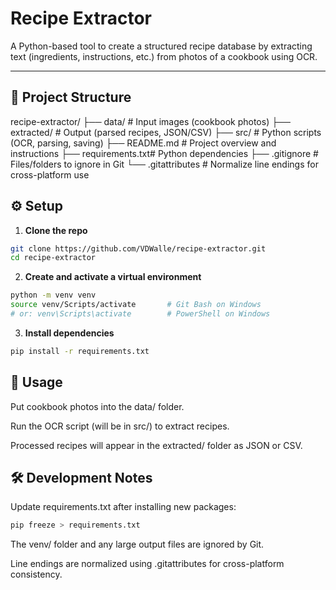 # Recipe Extractor

A Python-based tool to create a structured recipe database by extracting text (ingredients, instructions, etc.) from photos of a cookbook using OCR.

---

## 📂 Project Structure

recipe-extractor/
├── data/ # Input images (cookbook photos)
├── extracted/ # Output (parsed recipes, JSON/CSV)
├── src/ # Python scripts (OCR, parsing, saving)
├── README.md # Project overview and instructions
├── requirements.txt# Python dependencies
├── .gitignore # Files/folders to ignore in Git
└── .gitattributes # Normalize line endings for cross-platform use

## ⚙️ Setup

1. **Clone the repo**
```bash
git clone https://github.com/VDWalle/recipe-extractor.git
cd recipe-extractor
```

2. **Create and activate a virtual environment**
```bash
python -m venv venv
source venv/Scripts/activate       # Git Bash on Windows
# or: venv\Scripts\activate        # PowerShell on Windows
```

3. **Install dependencies**
```bash
pip install -r requirements.txt
```

## 🚀 Usage
Put cookbook photos into the data/ folder.

Run the OCR script (will be in src/) to extract recipes.

Processed recipes will appear in the extracted/ folder as JSON or CSV.

## 🛠 Development Notes
Update requirements.txt after installing new packages:

```bash
pip freeze > requirements.txt
```
The venv/ folder and any large output files are ignored by Git.

Line endings are normalized using .gitattributes for cross-platform consistency.